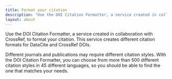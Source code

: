 ```yaml
---
title: Format your citation
description: "Use the DOI Citation Formatter, a service created in collaboration with CrossRef, to format your citation."
layout: about
---
```


Use the DOI Citation Formatter, a service created in collaboration with CrossRef, to format your citation. This service creates different citation formats for DataCite and CrossRef DOIs.

Different journals and publications may require different citation styles. With the DOI Citation Formatter, you can choose from more than 500 different citation styles in 45 different languages, so you should be able to find the one that matches your needs.
